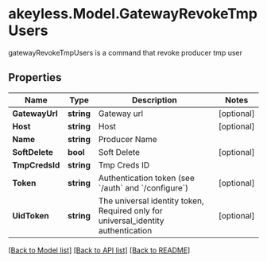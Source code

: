 # akeyless.Model.GatewayRevokeTmpUsers
gatewayRevokeTmpUsers is a command that revoke producer tmp user
## Properties

Name | Type | Description | Notes
------------ | ------------- | ------------- | -------------
**GatewayUrl** | **string** | Gateway url | [optional] 
**Host** | **string** | Host | [optional] 
**Name** | **string** | Producer Name | 
**SoftDelete** | **bool** | Soft Delete | [optional] 
**TmpCredsId** | **string** | Tmp Creds ID | 
**Token** | **string** | Authentication token (see &#x60;/auth&#x60; and &#x60;/configure&#x60;) | [optional] 
**UidToken** | **string** | The universal identity token, Required only for universal_identity authentication | [optional] 

[[Back to Model list]](../README.md#documentation-for-models) [[Back to API list]](../README.md#documentation-for-api-endpoints) [[Back to README]](../README.md)

